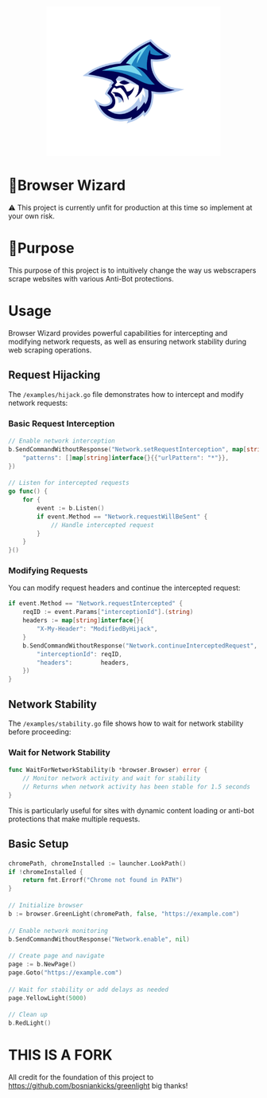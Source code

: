 <p align="center">
  <img src="./logo.png" height="300" width="350" alt="Browser Wizard Logo" />
</p>

# 🔗Browser Wizard

⚠️ This project is currently unfit for production at this time so implement at your own risk.

# 🔗Purpose

This purpose of this project is to intuitively change the way us webscrapers scrape websites with various Anti-Bot protections.

# Usage

Browser Wizard provides powerful capabilities for intercepting and modifying network requests, as well as ensuring network stability during web scraping operations.

## Request Hijacking

The `/examples/hijack.go` file demonstrates how to intercept and modify network requests:

### Basic Request Interception

```go
// Enable network interception
b.SendCommandWithoutResponse("Network.setRequestInterception", map[string]interface{}{
    "patterns": []map[string]interface{}{{"urlPattern": "*"}},
})

// Listen for intercepted requests
go func() {
    for {
        event := b.Listen()
        if event.Method == "Network.requestWillBeSent" {
            // Handle intercepted request
        }
    }
}()
```

### Modifying Requests

You can modify request headers and continue the intercepted request:

```go
if event.Method == "Network.requestIntercepted" {
    reqID := event.Params["interceptionId"].(string)
    headers := map[string]interface{}{
        "X-My-Header": "ModifiedByHijack",
    }
    b.SendCommandWithoutResponse("Network.continueInterceptedRequest", map[string]interface{}{
        "interceptionId": reqID,
        "headers":        headers,
    })
}
```

## Network Stability

The `/examples/stability.go` file shows how to wait for network stability before proceeding:

### Wait for Network Stability

```go
func WaitForNetworkStability(b *browser.Browser) error {
    // Monitor network activity and wait for stability
    // Returns when network activity has been stable for 1.5 seconds
}
```

This is particularly useful for sites with dynamic content loading or anti-bot protections that make multiple requests.

## Basic Setup

```go
chromePath, chromeInstalled := launcher.LookPath()
if !chromeInstalled {
    return fmt.Errorf("Chrome not found in PATH")
}

// Initialize browser
b := browser.GreenLight(chromePath, false, "https://example.com")

// Enable network monitoring
b.SendCommandWithoutResponse("Network.enable", nil)

// Create page and navigate
page := b.NewPage()
page.Goto("https://example.com")

// Wait for stability or add delays as needed
page.YellowLight(5000)

// Clean up
b.RedLight()
```

# THIS IS A FORK

All credit for the foundation of this project to https://github.com/bosniankicks/greenlight big thanks!

